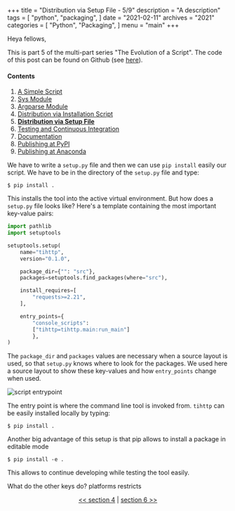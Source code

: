 +++
title = "Distribution via Setup File - 5/9"
description = "A description"
tags = [
    "python",
    "packaging",
]
date = "2021-02-11"
archives = "2021"
categories = [
    "Python",
    "Packaging",
]
menu = "main"
+++

Heya fellows,

This is part 5 of the multi-part series "The Evolution of a Script". The code of this post can be found on Github (see [here](https://github.com/NiklasTiede/tinyHTTPie/tree/5-Distributing-by-Setup-File)).

#### Contents

1. [A Simple Script](/2021/1-the-evolution-of-a-script)
2. [Sys Module](/2021/2-sys-module)
3. [Argparse Module](/2021/3-argparse-module/)
4. [Distribution via Installation Script](/2021/4-distribution-via-installation-script)
5. [**Distribution via Setup File**](/2021/5-distribution-via-setup-file)
6. [Testing and Continuous Integration](/2021/6-testing-and-continous-integration)
7. [Documentation](/2021/7-documentation)
8. [Publishing at PyPI](/2021/8-publishing-at-pypi)
9. [Publishing at Anaconda](/2021/9-publishing-at-anaconda)

We have to write a `setup.py` file and then we can use `pip install` easily our script. We have to be in the directory of the `setup.py` file and type:

```
$ pip install .
```

This installs the tool into the active virtual environment. But how does a `setup.py` file looks like? Here's a template containing the most important key-value pairs:

```python
import pathlib
import setuptools

setuptools.setup(
    name="tihttp",
    version="0.1.0",

    package_dir={"": "src"},
    packages=setuptools.find_packages(where="src"),

    install_requires=[
        "requests>=2.21",
    ],

    entry_points={
        "console_scripts":
        ["tihttp=tihttp.main:run_main"]
        },
)
```

The `package_dir` and `packages` values are necessary when a source layout is used, so that `setup.py` knows where to look for the packages. We used here a source layout to show these key-values and how `entry_points` change when used.

![script entrypoint](/img/script_entrypoint.png)

The entry point is where the command line tool is invoked from. `tihttp` can be easily installed locally by typing:

```
$ pip install .
```

Another big advantage of this setup is that pip allows to install a package in editable mode

```
$ pip install -e .
```

This allows to continue developing while testing the tool easily.

What do the other keys do?
platforms restricts

<div>
    <p align="center"><a href="/2021/4-distribution-via-installation-script"><< section 4</a> | <a href="/2021/6-testing-and-continous-integration">section 6 >></a> </p>
</div>
